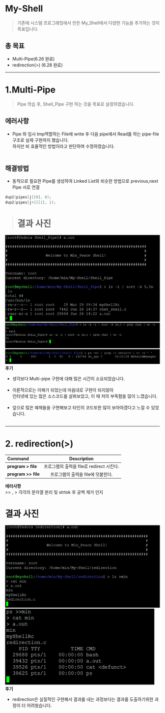 # My-Shell
> 기존에 시스템 프로그래밍에서 만든 My_Shell에서 다양한 기능을 추가하는 것이 목표입니다.</br>

## 총 목표
* Multi-Pipe(6.26 완료)
* redirection(>) (6.28 완료)  
_____
# 1.Multi-Pipe
> Pipe 학습 후, Shell_Pipe 구현 하는 것을 목표로 설정하였습니다. 

## **에러사항**
* Pipe 와 임시 tmp역할하는 File에 write 후 다음 pipe에서 Read를 하는 pipe-file 구조로 실제 구현까지 했습니다. </br>하지만 비 효율적인 방법이라고 판단하여 수정하였습니다.
</br></br>
## **해결방법**
* 동적으로 필요한 Pipe를 생성하여 Linked List와 비슷한 방법으로 previous,next Pipe 서로 연결 
```C                 
dup2(pipes[j][0], 0);             
dup2(pipes[j+1][1], 1);
```

># 결과 사진
![Alt text](img/image.png)
![Alt text](img/image-2.png)
![Alt text](img/image-3.png)
</br>
**후기**
* 생각보다 Multi-pipe 구현에 대해 많은 시간이 소요되었습니다.</br> </br>
* 이론적으로는 이해가 되었는데 마음대로 구현이 되지않아  </br>인터넷에 있는 많은 소스코드를 살펴보았고, 이 때 저의 부족함을 많이 느꼈습니다.</br> </br>
* 앞으로 많은 예제들을 구현해보고 타인의 코드또한 많이 보아야겠다고 느낄 수 있었습니다.
</br> </br>
----
# 2. redirection(>)
|Command| Description|
|:---|:---:|
|**program > file**|프로그램의 출력을 file로 redirect 시킨다.|
|**program >> file**|프로그램의 출력을 file에 덧붙힌다.|


**에러사항**
<br/>>> , > 각각의 문자열 분리 및 strtok 후 공백 제거 인지<br/>
# 결과 사진
![Alt text](img/image-10.png)
![Alt text](img/image-11.png)<br/>
**후기**
* redirection은 실질적인 구현해서 결과를 내는 과정보다는 결과를 도출하기위한 과정이 더 어려웠습니다.
